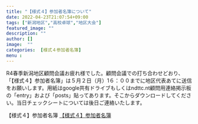 ```yaml
---
title: "【様式４】参加者名簿について"
date: 2022-04-23T21:07:54+09:00
tags: ["新潟地区","高校卓球","地区大会"]
featured_image: ""
description: ""
author: []
image:  ""
categories:  [様式４参加者名簿]
menu :
---
```

R4春季新潟地区顧問会議お疲れ様でした。顧問会議での打ち合わせどおり、「【様式４】参加者名簿」は５月２日（月）1６：００までに地区代表あてに送信をお願いします。用紙はgoogle共有ドライブもしくはndttc.nt顧問用連絡掲示板の「entry」および「posts」貼ってあります。そこからダウンロードしてください。当日チェックシートについては後日ご連絡いたします。

【様式４】参加者名簿
[【様式４】参加者名簿](https://docs.google.com/spreadsheets/d/1P6mtWsR9_0VVxMKx1BqmOlnHrvjH7WzGedit?usp=sharing&ouid=113213723159991101996&rtpof=true&sd=true)
